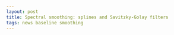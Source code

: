 ```yaml
---
layout: post
title: Spectral smoothing: splines and Savitzky-Golay filters
tags: news baseline smoothing
---
```





<!-- end excerpt -->

